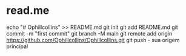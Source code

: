 # read.me
echo "# Ophillcollins" >> README.md  git init  git add README.md  git commit -m "first commit"  git branch -M main  git remote add origin https://github.com/Ophillcollins/Ophillcollins.git  git push - sua origem principal
